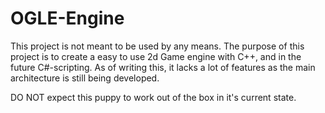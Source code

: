 # OGLE-Engine
This project is not meant to be used by any means. 
The purpose of this project is to create a easy to use 2d Game engine with C++, and in the future C#-scripting. 
As of writing this, it lacks a lot of features as the main architecture is still being developed.

DO NOT expect this puppy to work out of the box in it's current state.
